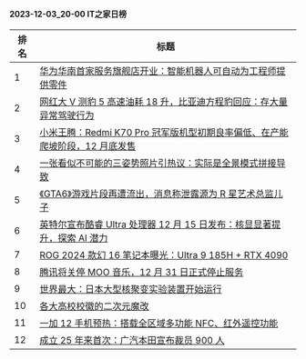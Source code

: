 #### 2023-12-03_20-00  IT之家日榜

| 排名 | 标题|
| --- | ---|
| 1 | [华为华南首家服务旗舰店开业：智能机器人可自动为工程师提供零件](https://www.ithome.com/0/736/641.htm) |
| 2 | [网红大 V 测豹 5 高速油耗 18 升，比亚迪方程豹回应：存大量异常驾驶行为](https://www.ithome.com/0/736/652.htm) |
| 3 | [小米王腾：Redmi K70 Pro 冠军版机型初期良率偏低、在产能爬坡阶段，12 月底发售](https://www.ithome.com/0/736/664.htm) |
| 4 | [一张看似不可能的三姿势照片引热议：实际是全景模式拼接导致](https://www.ithome.com/0/736/667.htm) |
| 5 | [《GTA6》游戏片段再遭流出，消息称泄露源为 R 星艺术总监儿子](https://www.ithome.com/0/736/682.htm) |
| 6 | [英特尔宣布酷睿 Ultra 处理器 12 月 15 日发布：核显显著提升，探索 AI 潜力](https://www.ithome.com/0/736/635.htm) |
| 7 | [ROG 2024 款幻 16 笔记本曝光：Ultra 9 185H + RTX 4090](https://www.ithome.com/0/736/639.htm) |
| 8 | [腾讯将关停 MOO 音乐，12 月 31 日正式停止服务](https://www.ithome.com/0/736/705.htm) |
| 9 | [世界最大：日本大型核聚变实验装置开始运行](https://www.ithome.com/0/736/659.htm) |
| 10 | [各大高校校徽的二次元魔改](https://www.ithome.com/0/736/695.htm) |
| 11 | [一加 12 手机预热：搭载全区域多功能 NFC、红外遥控功能](https://www.ithome.com/0/736/693.htm) |
| 12 | [成立 25 年来首次：广汽本田宣布裁员 900 人](https://www.ithome.com/0/736/699.htm) |
